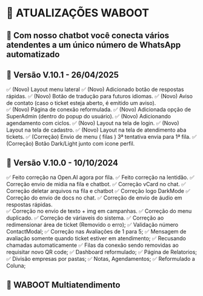 # 📝 ATUALIZAÇÕES WABOOT

## 🚀 Com nosso chatbot você conecta vários atendentes a um único número de WhatsApp automatizado


## 🚀 Versão V.10.1 - 26/04/2025

✅ (Novo) Layout menu lateral
✅ (Novo) Adicionado botão de respostas rápidas.
✅ (Novo) Botão de tradução para futuros idiomas.
✅ (Novo) Aviso de contato (caso o ticket esteja aberto, é emitido um aviso).  
✅ (Novo) Página de conexão reformulada.
✅ (Novo) Adicionada opção de SuperAdmin (dentro do popup do usuário).
✅ (Novo) Adicionando agendamento com ciclos.
✅ (Novo) Layout na tela de login.
✅ (Novo) Layout na tela de cadastro.
✅ (Novo) Layout na tela de atendimento aba tickets.
✅ (Correção) Envio de menu ( filas ) 3ª tentativa envia para 1ª fila.
✅ (Correção) Botão Dark/Light junto com icone perfil.

## 🚀 Versão V.10.0 - 10/10/2024

✅ Feito correção na Open.AI agora por fila.
✅ Feito correção na lentidão.
✅ Correção envio de midia na fila e chatbot.
✅ Correção vCard no chat.
✅ Correção deletar arquivos na fila e chatbot
✅ Correção logo DarkMode 
✅ Correção do envio de docs no chat.
✅ Correção de envio de áudio em respostas rápidas.  
✅ Correção no envio de texto + img em campanhas.
✅ Correção do menu duplicado.
✅ Correção de váriaveis do sistema.
✅ Correção ao redimensionar área de ticket (Removido o erro);
✅ Validação número ContactModal;
✅ Correção nas Avaliações de 1 para 5;
✅ Mensagem de avaliação somente quando ticket estiver em atendimento;
✅ Recusando chamadas automaticamente
✅ Filas da conexão sendo removidas ao requisitar novo QR code;
✅ Dashboard reformulado;
✅ Página de Relatorios;
✅ Divisão empresas por pastas;
✅ Notas, Agendamentos;
✅ Reformulado a Coluna;


## 🚀 WABOOT Multiatendimento
